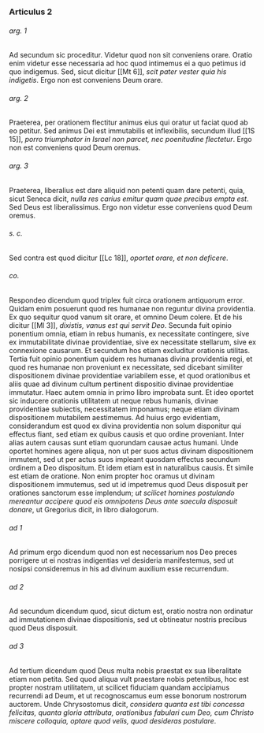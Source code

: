### Articulus 2

###### arg. 1
Ad secundum sic proceditur. Videtur quod non sit conveniens orare. Oratio enim videtur esse necessaria ad hoc quod intimemus ei a quo petimus id quo indigemus. Sed, sicut dicitur [[Mt 6]], *scit pater vester quia his indigetis*. Ergo non est conveniens Deum orare.

###### arg. 2
Praeterea, per orationem flectitur animus eius qui oratur ut faciat quod ab eo petitur. Sed animus Dei est immutabilis et inflexibilis, secundum illud [[1S 15]], *porro triumphator in Israel non parcet, nec poenitudine flectetur*. Ergo non est conveniens quod Deum oremus.

###### arg. 3
Praeterea, liberalius est dare aliquid non petenti quam dare petenti, quia, sicut Seneca dicit, *nulla res carius emitur quam quae precibus empta est*. Sed Deus est liberalissimus. Ergo non videtur esse conveniens quod Deum oremus.

###### s. c.
Sed contra est quod dicitur [[Lc 18]], *oportet orare, et non deficere*.

###### co.
Respondeo dicendum quod triplex fuit circa orationem antiquorum error. Quidam enim posuerunt quod res humanae non reguntur divina providentia. Ex quo sequitur quod vanum sit orare, et omnino Deum colere. Et de his dicitur [[Ml 3]], *dixistis, vanus est qui servit Deo*. Secunda fuit opinio ponentium omnia, etiam in rebus humanis, ex necessitate contingere, sive ex immutabilitate divinae providentiae, sive ex necessitate stellarum, sive ex connexione causarum. Et secundum hos etiam excluditur orationis utilitas. Tertia fuit opinio ponentium quidem res humanas divina providentia regi, et quod res humanae non proveniunt ex necessitate, sed dicebant similiter dispositionem divinae providentiae variabilem esse, et quod orationibus et aliis quae ad divinum cultum pertinent dispositio divinae providentiae immutatur. Haec autem omnia in primo libro improbata sunt. Et ideo oportet sic inducere orationis utilitatem ut neque rebus humanis, divinae providentiae subiectis, necessitatem imponamus; neque etiam divinam dispositionem mutabilem aestimemus. Ad huius ergo evidentiam, considerandum est quod ex divina providentia non solum disponitur qui effectus fiant, sed etiam ex quibus causis et quo ordine proveniant. Inter alias autem causas sunt etiam quorundam causae actus humani. Unde oportet homines agere aliqua, non ut per suos actus divinam dispositionem immutent, sed ut per actus suos impleant quosdam effectus secundum ordinem a Deo dispositum. Et idem etiam est in naturalibus causis. Et simile est etiam de oratione. Non enim propter hoc oramus ut divinam dispositionem immutemus, sed ut id impetremus quod Deus disposuit per orationes sanctorum esse implendum; *ut scilicet homines postulando mereantur accipere quod eis omnipotens Deus ante saecula disposuit donare*, ut Gregorius dicit, in libro dialogorum.

###### ad 1
Ad primum ergo dicendum quod non est necessarium nos Deo preces porrigere ut ei nostras indigentias vel desideria manifestemus, sed ut nosipsi consideremus in his ad divinum auxilium esse recurrendum.

###### ad 2
Ad secundum dicendum quod, sicut dictum est, oratio nostra non ordinatur ad immutationem divinae dispositionis, sed ut obtineatur nostris precibus quod Deus disposuit.

###### ad 3
Ad tertium dicendum quod Deus multa nobis praestat ex sua liberalitate etiam non petita. Sed quod aliqua vult praestare nobis petentibus, hoc est propter nostram utilitatem, ut scilicet fiduciam quandam accipiamus recurrendi ad Deum, et ut recognoscamus eum esse bonorum nostrorum auctorem. Unde Chrysostomus dicit, *considera quanta est tibi concessa felicitas, quanta gloria attributa, orationibus fabulari cum Deo, cum Christo miscere colloquia, optare quod velis, quod desideras postulare*.


